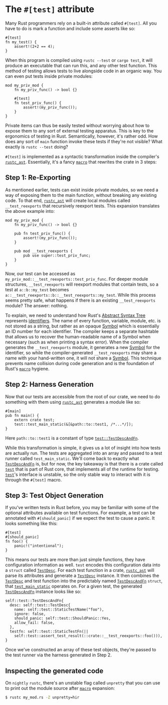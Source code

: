 # The `#[test]` attribute

<!-- toc -->





Many Rust programmers rely on a built-in attribute called `#[test]`. All
you have to do is mark a function and include some asserts like so:


```rust,ignore
#[test]
fn my_test() {
    assert!(2+2 == 4);
}
```

When this program is compiled using `rustc --test` or `cargo test`, it will
produce an executable that can run this, and any other test function. This
method of testing allows tests to live alongside code in an organic way. You
can even put tests inside private modules:

```rust,ignore
mod my_priv_mod {
    fn my_priv_func() -> bool {}

    #[test]
    fn test_priv_func() {
        assert!(my_priv_func());
    }
}
```

Private items can thus be easily tested without worrying about how to expose
them to any sort of external testing apparatus. This is key to the
ergonomics of testing in Rust. Semantically, however, it's rather odd.
How does any sort of `main` function invoke these tests if they're not visible?
What exactly is `rustc --test` doing?

`#[test]` is implemented as a syntactic transformation inside the compiler's
[`rustc_ast`][rustc_ast]. Essentially, it's a fancy [`macro`] that
rewrites the crate in 3 steps:

## Step 1: Re-Exporting

As mentioned earlier, tests can exist inside private modules, so we need a
way of exposing them to the main function, without breaking any existing
code. To that end, [`rustc_ast`][rustc_ast] will create local modules called
`__test_reexports` that recursively reexport tests. This expansion translates
the above example into:

```rust,ignore
mod my_priv_mod {
    fn my_priv_func() -> bool {}

    pub fn test_priv_func() {
        assert!(my_priv_func());
    }

    pub mod __test_reexports {
        pub use super::test_priv_func;
    }
}
```

Now, our test can be accessed as
`my_priv_mod::__test_reexports::test_priv_func`. For deeper module
structures, `__test_reexports` will reexport modules that contain tests, so a
test at `a::b::my_test` becomes
`a::__test_reexports::b::__test_reexports::my_test`. While this process seems
pretty safe, what happens if there is an existing `__test_reexports` module?
The answer: nothing.

To explain, we need to understand how Rust's [Abstract Syntax Tree][ast]
represents [identifiers][Ident]. The name of every function, variable, module,
etc. is not stored as a string, but rather as an opaque [Symbol][Symbol] which
is essentially an ID number for each identifier. The compiler keeps a separate
hashtable that allows us to recover the human-readable name of a Symbol when
necessary (such as when printing a syntax error). When the compiler generates
the `__test_reexports` module, it generates a new [Symbol][Symbol] for the
identifier, so while the compiler-generated `__test_reexports` may share a name
with your hand-written one, it will not share a [Symbol][Symbol]. This
technique prevents name collision during code generation and is the foundation
of Rust's [`macro`] hygiene.

## Step 2: Harness Generation

Now that our tests are accessible from the root of our crate, we need to do
something with them using [`rustc_ast`][ast] generates a module like so:

```rust,ignore
#[main]
pub fn main() {
    extern crate test;
    test::test_main_static(&[&path::to::test1, /*...*/]);
}
```

Here `path::to::test1` is a constant of type [`test::TestDescAndFn`][tdaf].

While this transformation is simple, it gives us a lot of insight into how
tests are actually run. The tests are aggregated into an array and passed to
a test runner called `test_main_static`. We'll come back to exactly what
[`TestDescAndFn`][tdaf] is, but for now, the key takeaway is that there is a crate
called [`test`][test] that is part of Rust core, that implements all of the
runtime for testing. [`test`][test]'s interface is unstable, so the only stable way
to interact with it is through the `#[test]` macro.

## Step 3: Test Object Generation

If you've written tests in Rust before, you may be familiar with some of the
optional attributes available on test functions. For example, a test can be
annotated with `#[should_panic]` if we expect the test to cause a panic. It
looks something like this:

```rust,ignore
#[test]
#[should_panic]
fn foo() {
    panic!("intentional");
}
```

This means our tests are more than just simple functions, they have
configuration information as well. `test` encodes this configuration data into
a `struct` called [`TestDesc`]. For each test function in a crate,
[`rustc_ast`][rustc_ast] will parse its attributes and generate a [`TestDesc`]
instance. It then combines the [`TestDesc`] and test function into the
predictably named [`TestDescAndFn`][tdaf] `struct`, that [`test_main_static`]
operates on.
For a given test, the generated [`TestDescAndFn`][tdaf] instance looks like so:

```rust,ignore
self::test::TestDescAndFn{
  desc: self::test::TestDesc{
    name: self::test::StaticTestName("foo"),
    ignore: false,
    should_panic: self::test::ShouldPanic::Yes,
    allow_fail: false,
  },
  testfn: self::test::StaticTestFn(||
    self::test::assert_test_result(::crate::__test_reexports::foo())),
}
```

Once we've constructed an array of these test objects, they're passed to the
test runner via the harness generated in Step 2.

## Inspecting the generated code

On `nightly` `rustc`, there's an unstable flag called `unpretty` that you can use
to print out the module source after [`macro`] expansion:

```bash
$ rustc my_mod.rs -Z unpretty=hir
```

[`macro`]: ./macro-expansion.md
[`TestDesc`]: https://doc.rust-lang.org/test/struct.TestDesc.html
[ast]: ./ast-validation.md
[Ident]: https://doc.rust-lang.org/nightly/nightly-rustc/rustc_span/symbol/struct.Ident.html
[rustc_ast]: https://github.com/rust-lang/rust/tree/master/compiler/rustc_ast
[Symbol]: https://doc.rust-lang.org/nightly/nightly-rustc/rustc_span/symbol/struct.Symbol.html
[test]: https://doc.rust-lang.org/test/index.html
[tdaf]: https://doc.rust-lang.org/test/struct.TestDescAndFn.html
[`test_main_static`]: https://doc.rust-lang.org/test/fn.test_main_static.html
